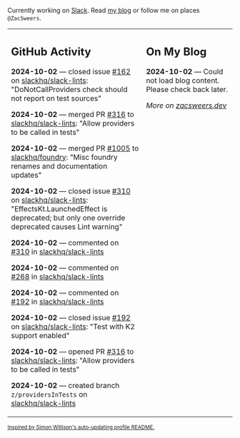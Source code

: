 Currently working on [Slack](https://slack.com/). Read [my blog](https://zacsweers.dev/) or follow me on places `@ZacSweers`.

<table><tr><td valign="top" width="60%">

## GitHub Activity
<!-- githubActivity starts -->
**2024-10-02** — closed issue [#162](https://github.com/slackhq/slack-lints/issues/162) on [slackhq/slack-lints](https://github.com/slackhq/slack-lints): "DoNotCallProviders check should not report on test sources"

**2024-10-02** — merged PR [#316](https://github.com/slackhq/slack-lints/pull/316) to [slackhq/slack-lints](https://github.com/slackhq/slack-lints): "Allow providers to be called in tests"

**2024-10-02** — merged PR [#1005](https://github.com/slackhq/foundry/pull/1005) to [slackhq/foundry](https://github.com/slackhq/foundry): "Misc foundry renames and documentation updates"

**2024-10-02** — closed issue [#310](https://github.com/slackhq/slack-lints/issues/310) on [slackhq/slack-lints](https://github.com/slackhq/slack-lints): "EffectsKt.LaunchedEffect is deprecated; but only one override deprecated causes Lint warning"

**2024-10-02** — commented on [#310](https://github.com/slackhq/slack-lints/issues/310#issuecomment-2389469370) in [slackhq/slack-lints](https://github.com/slackhq/slack-lints)

**2024-10-02** — commented on [#268](https://github.com/slackhq/slack-lints/issues/268#issuecomment-2389468550) in [slackhq/slack-lints](https://github.com/slackhq/slack-lints)

**2024-10-02** — commented on [#192](https://github.com/slackhq/slack-lints/issues/192#issuecomment-2389462745) in [slackhq/slack-lints](https://github.com/slackhq/slack-lints)

**2024-10-02** — closed issue [#192](https://github.com/slackhq/slack-lints/issues/192) on [slackhq/slack-lints](https://github.com/slackhq/slack-lints): "Test with K2 support enabled"

**2024-10-02** — opened PR [#316](https://github.com/slackhq/slack-lints/pull/316) to [slackhq/slack-lints](https://github.com/slackhq/slack-lints): "Allow providers to be called in tests"

**2024-10-02** — created branch `z/providersInTests` on [slackhq/slack-lints](https://github.com/slackhq/slack-lints)
<!-- githubActivity ends -->
</td><td valign="top" width="40%">

## On My Blog
<!-- blog starts -->
**2024-10-02** — Could not load blog content. Please check back later.
<!-- blog ends -->
_More on [zacsweers.dev](https://zacsweers.dev/)_
</td></tr></table>

<sub><a href="https://simonwillison.net/2020/Jul/10/self-updating-profile-readme/">Inspired by Simon Willison's auto-updating profile README.</a></sub>